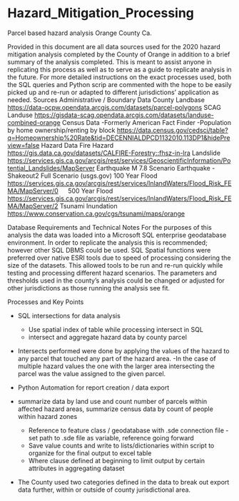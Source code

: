 # Hazard_Mitigation_Processing
Parcel based hazard analysis Orange County Ca.



Provided in this document are all data sources used for the 2020 hazard mitigation analysis completed by the County of Orange in addition to a brief summary of the analysis completed. This is meant to assist anyone in replicating this process as well as to serve as a guide to replicate analysis in the future. For more detailed instructions on the exact processes used, both the SQL queries and Python scrip are commented with the hope to be easily picked up and re-run or adapted to different jurisdictions’ application as needed.
Sources
Administrative / Boundary Data
County Landbase
https://data-ocpw.opendata.arcgis.com/datasets/parcel-polygons
	SCAG Landuse
		https://gisdata-scag.opendata.arcgis.com/datasets/landuse-combined-orange
	Census Data
		-Formerly American Fact Finder
		-Population by home ownership/renting by block
https://data.census.gov/cedsci/table?q=Homeownership%20Rate&tid=DECENNIALDPCD1132010.113DP1&hidePreview=false
Hazard Data
	Fire Hazard
https://gis.data.ca.gov/datasets/CALFIRE-Forestry::fhsz-in-lra
Landslide
https://services.gis.ca.gov/arcgis/rest/services/GeoscientificInformation/Potential_Landslides/MapServer
Earthquake
M 7.8 Scenario Earthquake - Shakeout2 Full Scenario (usgs.gov)
100 Year Flood
https://services.gis.ca.gov/arcgis/rest/services/InlandWaters/Flood_Risk_FEMA/MapServer/0
 
500 Year Flood
https://services.gis.ca.gov/arcgis/rest/services/InlandWaters/Flood_Risk_FEMA/MapServer/2
Tsunami Inundation
https://www.conservation.ca.gov/cgs/tsunami/maps/orange

Database Requirements and Technical Notes
	For the purposes of this analysis the data was loaded into a Microsoft SQL enterprise geodatabase environment. In order to replicate the analysis this is recommended; however other SQL DBMS could be used. SQL Spatial functions were preferred over native ESRI tools due to speed of processing considering the size of the datasets. This allowed tools to be run and re-run quickly while testing and processing different hazard scenarios. The parameters and thresholds used in the county’s analysis could be changed or adjusted for other jurisdictions as those running the analysis see fit.

Processes and Key Points
- 	SQL intersections for data analysis
	- Use spatial index of table while processing intersect in SQL
	- intersect and aggregate hazard data by county parcel
- Intersects performed were done by applying the values of the hazard to any parcel that touched any part of the hazard area. 
-In the case of multiple hazard values the one with the larger area intersecting the parcel was the value assigned to the given parcel.

-	Python Automation for report creation / data export
- summarize data by land use and count number of parcels within affected hazard areas, summarize census data by count of people within hazard zones
	- Reference to feature class / geodatabase with .sde connection file
		-set path to .sde file as variable, reference going forward
	- Save value counts and write to lists/dictionaries within script to organize for the final output to excel table  
	- Where clause defined at beginning to limit output by certain attributes in aggregating dataset
- The County used two categories defined in the data to break out export data further, within or outside of county jurisdictional area.
